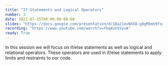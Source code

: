 ```yaml
---
title: "If-Statements and Logical Operators"
number: 3
date: 2022-07-25T00:00:00-00:00
slides: "https://docs.google.com/presentation/d/1Ba21evNXX8-g8gMkmb9fswbqGonjifS7r8typ6gdgIg/edit?usp=sharing"
recording: "https://www.youtube.com/watch?v=Ykq4uVSSyvA"
ready: True
---
```


In this session we will focus on if/else statements as well as logical and relational operators. These operators are used in if/else statements to apply limits and restraints to our code.
